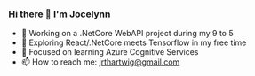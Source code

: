 ### Hi there 👋 I'm Jocelynn
- 🔭 Working on a .NetCore WebAPI project during my 9 to 5
- 🧭 Exploring React/.NetCore meets Tensorflow in my free time 
- 🌱 Focused on learning Azure Cognitive Services
- 📫 How to reach me: jrthartwig@gmail.com 
